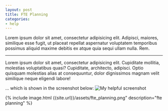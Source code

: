 ```yaml
---
layout: post
title: FTE Planning
categories:
- help
---
```


Lorem ipsum dolor sit amet, consectetur adipisicing elit. Adipisci, maiores, similique esse fugit, ut placeat repellat aspernatur voluptatem temporibus possimus aliquid maxime debitis ex atque quia sequi ullam nulla. Rem.

---

Lorem ipsum dolor sit amet, consectetur adipisicing elit. Cupiditate mollitia, molestias voluptatibus quasi? Cupiditate, architecto, adipisci. Optio quisquam molestias alias at consequuntur, dolor dignissimos magnam velit similique neque eligendi labore!

... which is shown in the screenshot below:
![My helpful screenshot]({{site.url}}/assets/fte_planning.png)

{% include image.html {{site.url}}/assets/fte_planning.png" description="fte planning" %}